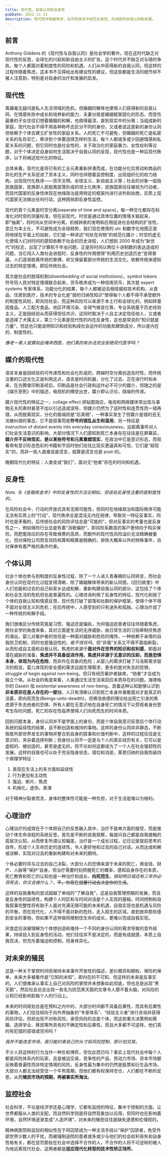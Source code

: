 ```yaml
---
title: 现代性、自我认同和反身性
pubDate: 2022-11-13
description: 现代性伴随着焦虑，在风险体系中经历反身性，形成新的自我认同和发展。
---
```


## 前言

Anthony Giddens 的《现代性与自我认同》是社会学的著作，现在这时代缺乏对现代性的反思，全球化的兴起和新自由主义的扩张，这个时代并不缺乏对与错的争执，每个人都面对着制度性的风险和机遇，人们从中获得新的自我认同，但这样的过程伴随着焦虑，这本书不见得给出有建设性的建议，但这些都是生活的细节却不被人注意到，特别是对自身的治疗和发展的启发。

## 现代性

离婚毫无疑问是私人生活领域的危机，但婚姻的解体也使得人们获得新的自我认同、在情感失败中成长和培养新的能力，夫妻分居是婚姻框架固化的形态，而受伤最重的子女往往幻想着婚姻的和解，也病得最深，直到现实中的分离；当组成新的家庭，现代社会不得不用各种称呼去区分不同的身份，又或者说这是新的身份认同但依赖于个体去建立扩张性的家庭关系。人的死亡不可避免，但婚姻的死亡是私密关系的名存实亡，牵涉到个体要选择怎样的生活，每个人都或多或少回避情感和私密关系的问题，但它同时也是社会性的，关于政治化的家庭暴力、女性权利等议题，对于个体决定自身如何生活取决于自我认同的呈现，现代性也是一种后现代秩序，以下将阐述现代化的特征。

总体来看，现代化是将已有的工业元素重新拼凑而成，在功能分化后劳动和商品的异化的生产关系促进了资本主义，同时也伴随着监控制度，出现组织化的权力结构，出现现代化秩序——货币文明、全球主义、新自由主义等；社会的对象一般指民族国家，民族即人民脱离部落形成的领土化秩序，民族国家往往被视为行动者，而现代国家的反身性体现在地缘政治是用特定的框架内进行谈判和协商，实质上现代国家无法做出任何行动，这种困局即反身性监控。

现代的首个元素是时空分离(seperate of time and space)，每一种文化都存在标准化对时空的测量标准，但在前现代，时空是通过具体位置的情境关联起来，即“抽离”，将时间从空间中分离，机械钟表的发明和应用促进社会结构的扩张性，变迁为本土化，不可避免成为全球趋势，我们现在使用的 utc 和数字化地图正是将地球在平面上的投射，它们是一种讲述“何处在何物”的规范化媒介；时空的虚无化使得人们对时间的感知依赖于社会的历史进程，人们想到 2000 年成为“新世代”的标志，出现了计算机千年虫问题，正是将时间以两位十进制数的表达造成的问题，当它闯入人类社会进程时，反身性的作用使得“利用历史创造历史”变得普遍，人们逐渐脱离传统的束缚，却又保留着部分传统的生活文化，依赖传统来感知过去的特定情境，即后传统社会。

其次是社会的脱域机制(disembedding of social institutions)，symbol tokens 符号将人民对特定情境联合起来，货币秩序成为一种信用货币，其次是 expert systems 专家体系，功能分化的结果，每个人都被迫去相信威权技术机构，从食品、住房到医疗，技术的专业化是“弱的归纳性知识”使得每个人都不得不承受额外的制度性风险，即风险社会，而这种风险可以来源于本土行和全球化的，例如转基因食品、人工配方食品、地区环境污染、全球气候变化等，专业系统基于历史经验主义，正是因经验从而获得信任共识，这同时取决于人自主决定信任他人，又或者是选择了犬儒主义，第三个元素是现代性的内在反身性，这也是常说的“知识就是力量”，但这也只能说明知识和经验构成社会运作的功能和建筑成分，所以是内在的、制度性的。

_像老一辈人就算如此唾弃西医，他们真的有办法完全拒绝现代医学吗？_

## 媒介的现代性

语言本身是因经验的可传递性和社会化形成的，跨越时空分离创造及时性，而传统注重的口述文化正是利用这点，语言是时间机器，分化了过去、正在进行时和未来，在古腾堡印刷圣经后，印刷品是社会行政和运作必不可少的媒介，但随之的是《娱乐至死》中的描述，电视机的横空出世，媒介即认识论，隐喻的传递。

媒介现代性的特征之一，collage effect 拼贴图效应，电视和网络媒体常出现与事物无关的素材甚至不加以引述造成误导，但媒介仍然为了适时性和连贯性而一错再错，从而脱离现实，分化的极端则是“后真相”，一种事实发生了但媒介是错的且无法被纠错的事态，它不是叙事而是**符号的错乱丛生和滥用**，另一特征是 instruction of distant events into everyday consciousness，远距离事件对人们社会生活意识的影响，大部分情况下人们感知到死亡本身存在往往是在屏幕前，**媒介并不反映现实，是以某些符号和元素重塑现实**，在政治中它是意识形态，而观看带有意识形态色彩的书籍和节目时他们往往比现实更逼真和可信，它们是“超现实”的，而非一些人直接说是谎言，就算是谎言也是 post-的。

晚期现代化的特征：人类变成“我们”，面对无“他者”存在的时间和机遇。

## 反身性

_Note. 与《金融炼金术》中的反身性的方法论相似，但该处反身性注重的是制度性的。_

在风险社会中，行动的开放式具有无限可能性，但同时在地缘政治和国际秩序可能无法有实质上的“行动”，现代秩序总是混沌无内在规律，导致另一特征反事实，同时也是矛盾的，后传统社会的风险评估总是“可能的”，但对反事实的考量也是反身性之一，例如保险行业总是有着“消极偏好”，即风险系数高的客户更倾向于购买保险，而肥尾效应的存在导致保费的高昂，而额外的现代性风险溢价无法精确被量化，但对保险公司而言风险核算和精算是精确的，排除大概率以外的特殊事件，且对保单有着严格的条件约束。

## 个体认同

社会个体也参与到制度的反身性过程，除了一个人进入青春期的认同转变，而社会身份认同在现代化过程变得清晰，除了婚姻解体带来的新认同感。《回归故里》中人们也能和过去的自己和家乡达成和解，重新构建自我认同的部分，这包括了个体和社会生活的危机但也是普遍性的。心理咨询利用了反身性的特征，现代化削弱了个体的自我认知和情感反馈，现代性打破了部落和社群的保护框架，使得个体不得不面对全球主义的危机；在后传统中，人感受到的只有迷失和孤独，心理治疗成了一种传统的和解手段。

我们很难区分传统究竟是习惯、强迫还是偏执，为何强迫症患者往往伴随着焦虑，用社会学的角度来看，其对立面是生活的无序威胁，由日常生活的习俗牵制住焦虑的涌出，婴儿对看护者的信任是一种面对威胁和危险的掩饰，一种依赖于亲情的自我防卫机制，同时也是强迫性的，_能不信任吗_，但“非我”关系又不得不面临断裂，从而形成自主感和自我认同。焦虑的来源于**面对外在世界的知识和权利感**，即面对潜在威胁的准备，**焦虑并不具备促进作用，焦虑并非源于无意识的压抑，而是恐惧本身，体现为内在危险**，而非外在具象的危险；从婴儿的需求打破了马洛斯需求层次的假说，婴儿体现的安全感的需求远超生理需求，更多的是对失去的恐惧，struggle of begin against non-being，但只有经历看护者缺席，“他者”才会成为独立个体。从社会的角度来看，人类通过生活生活来回应本质存在的问题。海德格尔的 Dasein 指 existential awareness of non-being，具备这种认知能够认识到**非本质存在是人存在的一部分**。人只有清晰认识到死亡本身并勇敢面对才是真正的活着，即向死而生(Beings-unto-deadth)，但佛洛依德的理论给出死亡引发的焦虑源于失去他者的恐惧，所有人都在无意识地在自身死亡的情况下以旁观者身份思考生存的问题，死亡的存在性临界使得人们向死而生的时间本质。

回到问题本身，身份认同并不是字面上的身份，而是个体自我意识反思后个体行动系统的延续性的结果，且不断创造和维持的事物。这样的身份认同并非静态，不断吸取外部世界发生的事物并整合到自身的叙事和价值判断中，这样的过程往往是无意识的，夹杂着选择判断；但身份认同不一定是与个人的真实经历有关，它可以是虚假的、被创造的，甚至是虚无的，但不论如何这都成为了一个人在社会强韧性的发展。这样的自我也可以处于完全隐身状态，错位和消逝，莱恩归纳的自我伪装四个病理学特征：

1. 表现在生活上的多方面和延续性
2. 行为更加有主动性
3. 强迫、断片、焦虑
4. 机械化，虚伪，表演

对于精神分裂者而言，身体的整体性可能是一种负担，对于生活是难以为继的。

## 心理治疗

心理治疗的成效在于个体把自己的反思融入其中，治疗不是单方面的接受，而是推动个体生命进程的系统反思，首先是不断的自我观察，每提问自己都是自我接触的高层次认知，从而修复所谓认知偏差，治疗是一个成长过程，记日记是提前思考的自传，形成个人生命历史的连续性，令人更好地和过去的自己对话，从而达成和解或谅解，实现对过去的重新构建和对未来的期待。

个体必要时将与过去的自己决裂，大部分人的恐惧来源于未来的死亡，用金钱、财产、人脉等“保护”自身，但治疗需要时刻把握死亡的概率，感知自身存在的本质，死亡教育和死亡的认知也是一种治疗和成长，**向死而生**，_假如明日或还有三年你必将死去，你又会做什么？_，~~不，你现在就要行动去决定你的生活~~。

这样的自我重构的尝试超越了单纯的“了解自我”，这是自我管理预期的发展，而且是反身性的延续性，构建个人时区和与时间对话是个人实现的基础，时间控制和自我叙事完整性将有助于人面对充满无限可能的未来机遇，自我实现也是机遇与风险的平衡，而在现代化，人不得不面对新的危险，走入陌生的区域，直到放弃那些感到安全的事物，但如果不这样做将限制住生命的成长，更难以完成自我实现。

厌食症应该被理解为个体想创造和维持一个不同的身份认同的需求导致的意外结果，持续投入到反身性的活动，他们往往并不是决定的，而是有成就感，本质上自我否决，但充斥着强迫和控制，将身体异化。

## 对未来的殖民

这是一种关于掌控时间但保持未来事件开放性的描述，差价期货和期权、保险的保单，未来大多被看作是“已知的未知”，即内在的不可知，但这样的未来是反事实的，人们很难承认事实上自己对风险的掌控并未想象如此彻底，但也总是出现“黑天鹅”，然后社会总会出现一些名为防范黑天鹅的文章令人摸不着头脑，对风险的认知已经影响到每个人的行动上。

未来的时间规划总是在预料之内中的，大部分时间都不具备后果性，而具有后果性的事物，人们往往倾向于向外界抽象的“专家体系”、“经验主义者”进行咨询并获得风险评估，但却出现不对称风险，承受风险的总是个体，而这些重大决策例如离婚、选择学业、移民等所具有的不确定性和后果性，而且大多都不可逆转，他们真的有犯错的容错或空间吗？

_我并不能改变市场，我只能约束自己的头寸和风险控制，即计划交易。_

不少人将这样的行为当作一种负和博弈，但仅此而已吗？事实上现代社会中每个人都是风险体系内的玩家，且是被迫交易，竞争性的产品、劳动力市场、资本市场都反映着普遍性而非特定情境的风险，反身性最为集中的仍然是股票和衍生品市场，大部分人都无法经受住一个牛熊周期，但他们都有权保持空仓，人们都在不断的反思，从而**殖民市场的预期，再被事实所淘汰**。

## 监控社会

社会科学，不论是经济学还是心理学，它都有监控的特征，集中于控制的方面，让世界都服从人类的支配，而自然科学则是将自然现象加以应用，但同时也在影响着环境，自然环境逐渐变成“人造环境”，对未来的殖民往往是缺失道德和伦理观的。

精神病医院和监狱的相似性在于将囚禁成为一种主流手段以“保护”囚禁者，免受外部世界少数人的干扰，而被强制送院的患者或多或少与他们的社会权利丧失和自身性格有关，都在惩罚那些在社会中选择不合作的人，不合作的人将不可逆转的被人为地远离现代社会，这两者都是**适应现代化转型的技术性矫正场所**。
